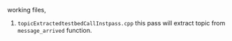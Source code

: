 working files,

1. `topicExtractedtestbedCallInstpass.cpp` this pass will extract topic from `message_arrived` function. 
